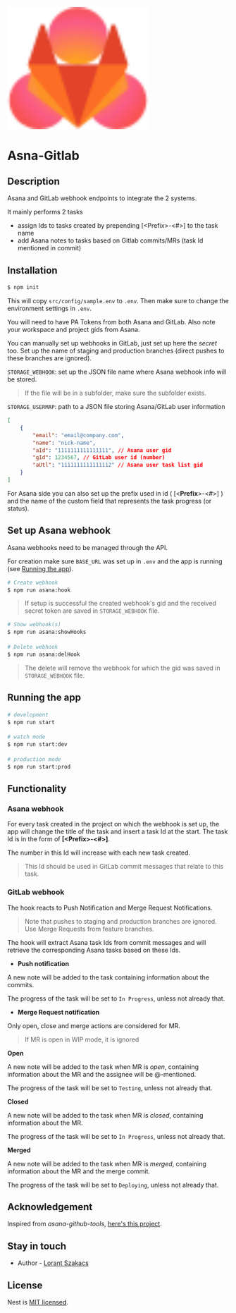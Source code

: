 <p>
  <img src="./asana-gitlab-logo.svg" width="320" alt="Asana-Gitlab Logo" />
</p>

# Asna-Gitlab

## Description

Asana and GitLab webhook endpoints to integrate the 2 systems.

It mainly performs 2 tasks

- assign Ids to tasks created by prepending \[&lt;Prefix&gt;-&lt;#&gt;] to the task name
- add Asana notes to tasks based on Gitlab commits/MRs (task Id mentioned in commit)

## Installation

```bash
$ npm init
```

This will copy `src/config/sample.env` to `.env`.
Then make sure to change the environment settings in `.env`.

You will need to have PA Tokens from both Asana and GitLab.
Also note your workspace and project gids from Asana.

You can manually set up webhooks in GitLab, just set up here the _secret_ too.
Set up the name of staging and production branches (direct pushes to these branches are ignored).

`STORAGE_WEBHOOK`: set up the JSON file name where Asana webhook info will be stored.

> If the file will be in a subfolder, make sure the subfolder exists.

`STORAGE_USERMAP`: path to a JSON file storing Asana/GitLab user information

```json
[
	{
		"email": "email@company.com",
		"name": "nick-name",
		"aId": "1111111111111111", // Asana user gid
		"gId": 1234567, // GitLab user id (number)
		"aUtl": "1111111111111112" // Asana user task list gid
	}
]
```

For Asana side you can also set up the prefix used in id ( \[&lt;**Prefix**&gt;-&lt;#&gt;] ) and the name of the custom field that represents the task progress (or status).

## Set up Asana webhook

Asana webhooks need to be managed through the API.

For creation make sure `BASE_URL` was set up in `.env` and the app is running (see [Running the app](#running-the-app)).

```bash
# Create webhook
$ npm run asana:hook
```

> If setup is successful the created webhook's gid and the received secret token are saved in `STORAGE_WEBHOOK` file.

```bash
# Show webhook(s)
$ npm run asana:showHooks

# Delete webhook
$ npm run asana:delHook
```

> The delete will remove the webhook for which the gid was saved in `STORAGE_WEBHOOK` file.

## Running the app

```bash
# development
$ npm run start

# watch mode
$ npm run start:dev

# production mode
$ npm run start:prod
```

## Functionality

### Asana webhook

For every task created in the project on which the webhook is set up, the app will change the title of the task and insert a task Id at the start. The task Id is in the form of **\[&lt;Prefix&gt;-&lt;#&gt;]**.

The number in this Id will increase with each new task created.

> This Id should be used in GitLab commit messages that relate to this task.

### GitLab webhook

The hook reacts to Push Notification and Merge Request Notifications.

> Note that pushes to staging and production branches are ignored. Use Merge Requests from feature branches.

The hook will extract Asana task Ids from commit messages and will retrieve the corresponding Asana tasks based on these Ids.

- **Push notification**

A new note will be added to the task containing information about the commits.

The progress of the task will be set to `In Progress`, unless not already that.

- **Merge Request notification**

Only open, close and merge actions are considered for MR.

> If MR is open in WIP mode, it is ignored

**Open**

A new note will be added to the task when MR is _open_, containing information about the MR and the assignee will be @-mentioned.

The progress of the task will be set to `Testing`, unless not already that.

**Closed**

A new note will be added to the task when MR is _closed_, containing information about the MR.

The progress of the task will be set to `In Progress`, unless not already that.

**Merged**

A new note will be added to the task when MR is _merged_, containing information about the MR and the merge commit.

The progress of the task will be set to `Deploying`, unless not already that.

## Acknowledgement

Inspired from _asana-github-tools_, [here's this project](https://github.com/johnkueh/asana-github-tools).

## Stay in touch

- Author - [Lorant Szakacs](lori.szy@gmail.com)

## License

Nest is [MIT licensed](LICENSE).

